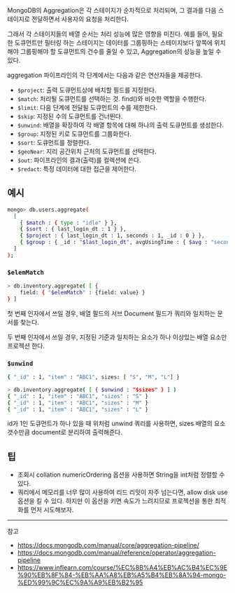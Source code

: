 MongoDB의 Aggregation은 각 스테이지가 순차적으로 처리되며, 그 결과를 다음 스테이지로 전달하면서 사용자의 요청을 처리한다.

그래서 각 스테이지들의 배열 순서는 처리 성능에 많은 영향을 미친다. 예를 들어, 필요한 도큐먼트만 필터링 하는 스테이지는 데이터를 그룹핑하는 스테이지보다 앞쪽에 위치해야 그룹핑해야 할 도큐먼트의 건수를 줄일 수 있고, Aggregation의 성능을 높일 수 있다.

aggregation 파이프라인의 각 단계에서는 다음과 같은 연산자들을 제공한다.

- `$project`: 출력 도큐먼트상에 배치할 필드를 지정한다.
- `$match`: 처리될 도큐먼트를 선택하는 것. find()와 비슷한 역할을 수행한다.
- `$limit`: 다음 단계에 전달될 도큐먼트의 수를 제한한다.
- `$skip`: 지정된 수의 도큐먼트를 건너뛴다.
- `$unwind`: 배열을 확장하여 각 배열 항목에 대해 하나의 출력 도큐먼트를 생성한다.
- `$group`: 지정된 키로 도큐먼트를 그룹화한다.
- `$sort`: 도큐먼트를 정렬한다.
- `$geoNear`: 지리 공간위치 근처의 도큐먼트를 선택한다.
- `$out`: 파이프라인의 결과(출력)를 컬렉션에 쓴다.
- `$redact`: 특정 데이터에 대한 접근을 제어한다.

## 예시

```bash
mongo> db.users.aggregate(
  [
    { $match : { type : "idle" } },
    { $sort : { last_login_dt : 1 } },
    { $project : { last_login_dt : 1, seconds : 1, _id : 0 } },
    { $group : { _id : "$last_login_dt", avgUsingTime : { $avg : "seconds" } } }
  ]
);
```

### `$elemMatch`

```bash
> db.inventory.aggregate( [ { 
    field: { "$elemMatch" : {field: value} }
} ]
```

첫 번째 인자에서 쓰일 경우, 배열 필드의 서브 Document 필드가 쿼리와 일치하는 문서를 찾는다. 

두 번째 인자에서 쓰일 경우, 지정된 기준과 일치하는 요소가 하나 이상있는 배열 요소만 프로젝션 한다.

### `$unwind`

```bash
{ "_id" : 1, "item" : "ABC1", sizes: [ "S", "M", "L"] }

> db.inventory.aggregate( [ { $unwind : "$sizes" } ] )
{ "_id" : 1, "item" : "ABC1", "sizes" : "S" }
{ "_id" : 1, "item" : "ABC1", "sizes" : "M" }
{ "_id" : 1, "item" : "ABC1", "sizes" : "L" }
```

id가 1인 도큐먼트가 하나 있을 때 위처럼 unwind 쿼리를 사용하면, sizes 배열의 요소 갯수만큼 document로 분리하여 출력해준다.

## 팁

- 조회시 collation numericOrdering 옵션을 사용하면 String을 int처럼 정렬할 수 있다.
- 쿼리에서 메모리를 너무 많이 사용하여 리드 리밋이 자주 넘는다면, allow disk use 옵션을 킬 수 있다. 하지만 이 옵션을 키면 속도가 느려지므로 프로젝션을 통한 최적화를 먼저 시도해보자.

---
참고
- https://docs.mongodb.com/manual/core/aggregation-pipeline/
- https://docs.mongodb.com/manual/reference/operator/aggregation-pipeline
- https://www.inflearn.com/course/%EC%8B%A4%EB%AC%B4%EC%9E%90%EB%8F%84-%EB%AA%A8%EB%A5%B4%EB%8A%94-mongo-%ED%99%9C%EC%9A%A9%EB%B2%95